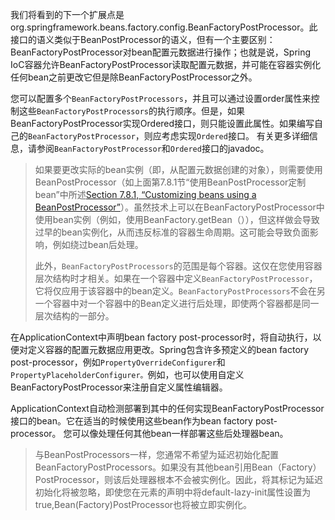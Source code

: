 我们将看到的下一个扩展点是org.springframework.beans.factory.config.BeanFactoryPostProcessor。此接口的语义类似于BeanPostProcessor的语义，但有一个主要区别：BeanFactoryPostProcessor对bean配置元数据进行操作；也就是说，Spring IoC容器允许BeanFactoryPostProcessor读取配置元数据，并可能在容器实例化任何bean之前更改它但是除BeanFactoryPostProcessor之外。

您可以配置多个`BeanFactoryPostProcessors`，并且可以通过设置order属性来控制这些`BeanFactoryPostProcessors`的执行顺序。但是，如果BeanFactoryPostProcessor实现Ordered接口，则只能设置此属性。如果编写自己的`BeanFactoryPostProcessor`，则应考虑实现`Ordered`接口。 有关更多详细信息，请参阅`BeanFactoryPostProcessor`和`Ordered`接口的javadoc。

> 如果要更改实际的bean实例（即，从配置元数据创建的对象），则需要使用BeanPostProcessor（如上面第7.8.1节“使用BeanPostProcessor定制bean”中所述[Section 7.8.1, “Customizing beans using a BeanPostProcessor”](https://docs.spring.io/spring/docs/4.3.20.RELEASE/spring-framework-reference/htmlsingle/#beans-factory-extension-bpp)）。虽然技术上可以在BeanFactoryPostProcessor中使用bean实例（例如，使用BeanFactory.getBean（）），但这样做会导致过早的bean实例化，从而违反标准的容器生命周期。这可能会导致负面影响，例如绕过bean后处理。
>
> 此外，`BeanFactoryPostProcessors`的范围是每个容器。这仅在您使用容器层次结构时才相关。如果在一个容器中定义`BeanFactoryPostProcessor`，它将仅应用于该容器中的bean定义。`BeanFactoryPostProcessors`不会在另一个容器中对一个容器中的Bean定义进行后处理，即使两个容器都是同一层次结构的一部分。

在ApplicationContext中声明bean factory post-processor时，将自动执行，以便对定义容器的配置元数据应用更改。Spring包含许多预定义的bean factory post-processor，例如`PropertyOverrideConfigurer`和`PropertyPlaceholderConfigurer。`例如，也可以使用自定义BeanFactoryPostProcessor来注册自定义属性编辑器。

ApplicationContext自动检测部署到其中的任何实现BeanFactoryPostProcessor接口的bean。它在适当的时候使用这些bean作为bean factory post-processor。 您可以像处理任何其他bean一样部署这些后处理器bean。

> 与BeanPostProcessors一样，您通常不希望为延迟初始化配置BeanFactoryPostProcessors。如果没有其他bean引用Bean（Factory）PostProcessor，则该后处理器根本不会被实例化。因此，将其标记为延迟初始化将被忽略，即使您在元素的声明中将default-lazy-init属性设置为true,Bean\(Factory\)PostProcessor也将被立即实例化。




